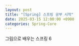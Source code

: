 ```yaml
---
layout: post
title: "[Spring] 스프링 공부 시작"
date: 2025-03-15 12:00:00 +0900
categories: Spring-Core
---
```



그림으로 배우는 스프링 6